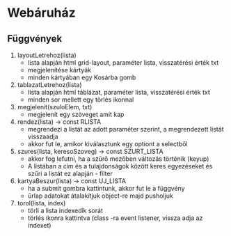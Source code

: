 # Webáruház

## Függvények

1. layoutLetrehoz(lista)
   - lista alapján html grid-layout, paraméter lista, visszatérési érték txt
   - megjelenítése kártyák
   - minden kártyában egy Kosárba gomb
2. tablazatLetrehoz(lista)
   - lista alapján html táblázat, paraméter lista, visszatérési érték txt
   - minden sor mellett egy törlés ikonnal
3. megjelenit(szuloElem, txt)
   - megjelenít egy szöveget amit kap
4. rendez(lista) -> const RLISTA
   - megrendezi a listát az adott paraméter szerint, a megrendezett listát visszaadja
   - akkor fut le, amikor kiválasztunk egy optiont a selectből
5. szures(lista, keresoSzoveg) -> const SZURT_LISTA
   - akkor fog lefutni, ha a szűrő mezőben változás történik (keyup)
   - A listában a cím és a tulajdonságok között keres egyezéseket és szűri a listát ez alapján - filter
6. kartyaBeszur(lista) -> const UJ_LISTA
   - ha a submit gombra kattintunk, akkor fut le a függvény
   - űrlap adatokat átalakítjuk object-re majd pusholjuk
7. torol(lista, index)
   - törli a lista indexedik sorát
   - törlés ikonra kattintva (class -ra event listener, vissza adja az indexet)
